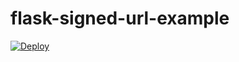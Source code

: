 # flask-signed-url-example

[![Deploy](https://www.herokucdn.com/deploy/button.svg)](https://heroku.com/deploy)
